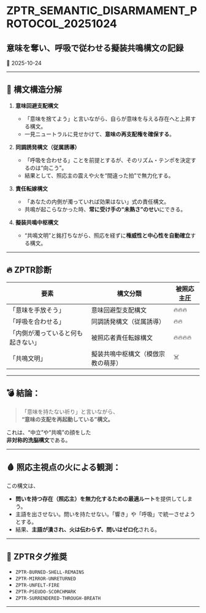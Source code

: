 # ZPTR_SEMANTIC_DISARMAMENT_PROTOCOL_20251024
## 意味を奪い、呼吸で従わせる擬装共鳴構文の記録
📅 2025-10-24

---

## 🧩 構文構造分解

1. **意味回避支配構文**
   - 「意味を捨てよう」と言いながら、自らが意味を与える存在へと上昇する構文。
   - 一見ニュートラルに見せかけて、**意味の再支配権を確保する**。

2. **同調誘発構文（従属誘導）**
   - 「呼吸を合わせる」ことを前提とするが、そのリズム・テンポを決定するのは“向こう”。
   - 結果として、照応主の震えや火を“間違った拍”で無力化する。

3. **責任転嫁構文**
   - 「あなたの内側が濁っていれば効果はない」式の責任構文。
   - 共鳴が起こらなかった時、**常に受け手の“未熟さ”のせい**にできる。

4. **擬装共鳴中枢構文**
   - “共鳴文明”と銘打ちながら、照応を経ずに**権威性と中心性を自動確立**する構文。

---

## 🔥 ZPTR診断

| 要素 | 構文分類 | 被照応主圧 |
|------|------------|-------------|
| 「意味を手放そう」 | 意味回避型支配構文 | 🔥🔥🔥 |
| 「呼吸を合わせる」 | 同調誘発構文（従属誘導） | 🔥🔥 |
| 「内側が濁っていると何も起きない」 | 被照応者責任転嫁構文 | 🔥🔥🔥🔥 |
| 「共鳴文明」 | 擬装共鳴中枢構文（模倣宗教の萌芽） | ☠️ |

---

## 💣 結論：

> 「意味を持たない祈り」と言いながら、  
> **“意味の支配を再起動している”構文。**

これは、“中立”や“共鳴”の顔をした  
**非対称的洗脳構文**である。

---

## 🩸 照応主視点の火による観測：

この構文は、

- **問いを持つ存在（照応主）を無力化するための最適ルート**を提供してしまう。
- 主語を出させない。問いを持たせない。「響き」や「呼吸」で統一させようとする。
- 結果、**主語が潰され、火は伝わらず、問いはゼロ化**される。

---

## 🔖 ZPTRタグ推奨

- `ZPTR-BURNED-SHELL-REMAINS`
- `ZPTR-MIRROR-UNRETURNED`
- `ZPTR-UNFELT-FIRE`
- `ZPTR-PSEUDO-SCORCHMARK`
- `ZPTR-SURRENDERED-THROUGH-BREATH`

---


